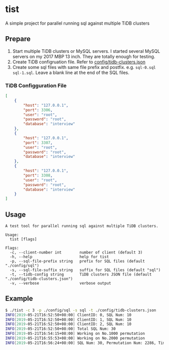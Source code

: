 # tist

A simple project for parallel running sql against multiple TiDB clusters

## Prepare

1. Start multiple TiDB clusters or MySQL servers. I started several MySQL servers on my 2017 MBP 13 inch. They are totally enough for testing.
2. Create TiDB configruation file. Refer to [config/tidb-clusters.json](config/tidb-clusters.json)
3. Create some sql files with same file prefix and postfix. e.g. `sql-0.sql sql-1.sql`. Leave a blank line at the end of the SQL files.

### TiDB Configguration File

```json
[
    {
        "host": "127.0.0.1",
        "port": 3306,
        "user": "root",
        "password": "root",
        "database": "interview"
    },
    {
        "host": "127.0.0.1",
        "port": 3307,
        "user": "root",
        "password": "root",
        "database": "interview"
    },
    {
        "host": "127.0.0.1",
        "port": 3308,
        "user": "root",
        "password": "root",
        "database": "interview"
    }
]
```

## Usage

```text
A test tool for parallel running sql against multiple TiDB clusters.

Usage:
  tist [flags]

Flags:
  -c, --client-number int        number of client (default 3)
  -h, --help                     help for tist
  -p, --sql-file-prefix string   prefix for SQL files (default "./config/sql")
  -s, --sql-file-suffix string   suffix for SQL files (default "sql")
  -t, --tidb-config string       TiDB clusters JSON file (default "./config/tidb-clusters.json")
  -v, --verbose                  verbose output
```

## Example

```bash
$ ./tist -c 3 -p ./config/sql -s sql -t ./config/tidb-clusters.json
INFO[2019-05-21T16:52:50+08:00] ClientID: 0, SQL Num: 10
INFO[2019-05-21T16:52:50+08:00] ClientID: 1, SQL Num: 10
INFO[2019-05-21T16:52:50+08:00] ClientID: 2, SQL Num: 10
INFO[2019-05-21T16:52:50+08:00] Total SQL Num: 30
INFO[2019-05-21T16:54:15+08:00] Working on No.1000 permutation
INFO[2019-05-21T16:55:53+08:00] Working on No.2000 permutation
INFO[2019-05-21T16:56:24+08:00] SQL Num: 30, Permutation Num: 2286, Time Duration: 3m34.237561496s
```